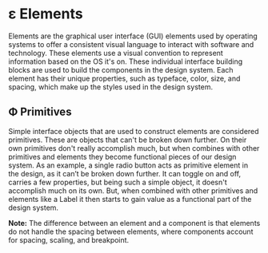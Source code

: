 # ε Elements

Elements are the graphical user interface (GUI) elements used by operating systems to offer a consistent visual language to interact with software and technology. These elements use a visual convention to represent information based on the OS it's on. These individual interface building blocks are used to build the components in the design system. Each element has their unique properties, such as typeface, color, size, and spacing, which make up the styles used in the design system.

## Φ Primitives

Simple interface objects that are used to construct elements are considered primitives. These are objects that can't be broken down further. On their own primitives don't really accomplish much, but when combines with other primitives and elements they become functional pieces of our design system. As an example, a single radio button acts as primitive element in the design, as it can’t be broken down further. It can toggle on and off, carries a few properties, but being such a simple object, it doesn't accomplish much on its own. But, when combined with other primitives and elements like a Label it then starts to gain value as a functional part of the design system.

<mark style="background-color:blue;"></mark>

**Note:** The difference between an element and a component is that elements do not handle the spacing between elements, where components account for spacing, scaling, and breakpoint.
